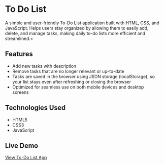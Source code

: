 # To Do List

A simple and user-friendly To-Do List application built with HTML, CSS, and JavaScript. Helps users stay organized by allowing them to easily add, delete, and manage tasks, making daily to-do lists more efficient and streamlined.<

## Features

- Add new tasks with description
- Remove tasks that are no longer relevant or up-to-date
- Tasks are saved in the browser using JSON storage (localStorage), so your list stays even after refreshing or closing the browser
- Optimized for seamless use on both mobile devices and desktop screens


## Technologies Used

- HTML5  
- CSS3  
- JavaScript


## Live Demo

[View To-Do List App](https://ajramirezcodes.github.io/To-Do-List/)
